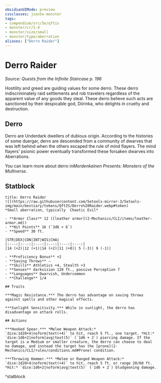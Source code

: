 ```yaml
---
obsidianUIMode: preview
cssclasses: json5e-monster
tags:
- compendium/src/5e/qftis
- monster/cr/1-4
- monster/size/small
- monster/type/aberration
aliases: ["Derro Raider"]
---
```

# Derro Raider
*Source: Quests from the Infinite Staircase p. 196*  

Hostility and greed are guiding values for some derro. These derro indiscriminately raid settlements and rob travelers regardless of the apparent value of any goods they steal. These derro believe such acts are sanctioned by their despicable god, Diirinka, who delights in cruelty and destruction.

## Derro

Derro are Underdark dwellers of dubious origin. According to the histories of some duergar, derro are descended from a community of dwarves that was left behind when the others escaped the rule of mind flayers. The mind flayers' psionic power eventually transformed these forsaken dwarves into Aberrations.

You can learn more about derro in*Mordenkainen Presents: Monsters of the Multiverse*.

## Statblock

```ad-statblock
title: Derro Raider
![](https://raw.githubusercontent.com/5etools-mirror-3/5etools-img/main/bestiary/tokens/QftIS/Derro%20Raider.webp#token)
*Small aberration, typically  Chaotic Evil*

- **Armor Class** 12 ([leather armor](2-Mechanics/CLI/items/leather-armor.md))
- **Hit Points** 16 (`3d6 + 6`)
- **Speed** 30 ft.

|STR|DEX|CON|INT|WIS|CHA|
|:---:|:---:|:---:|:---:|:---:|:---:|
|14 (+2)|12 (+1)|14 (+2)|11 (+0)| 5 (-3)| 9 (-1)|

- **Proficiency Bonus** +2
- **Saving Throws** ⏤
- **Skills** Athletics +4, Stealth +3
- **Senses** darkvision 120 ft., passive Perception 7
- **Languages** Dwarvish, Undercommon
- **Challenge** 1/4

## Traits

***Magic Resistance.*** The derro has advantage on saving throws against spells and other magical effects.

***Sunlight Sensitivity.*** While in sunlight, the derro has disadvantage on attack rolls.

## Actions

***Hooked Spear.*** *Melee Weapon Attack:* `dice:1d20+4|noform|text(+4)` to hit, reach 5 ft., one target. *Hit:* `dice:1d6+2|noform|avg|text(5)` (`1d6 + 2`) piercing damage. If the target is a Medium or smaller creature, the derro can choose to deal no damage, and instead the target has the [prone](2-Mechanics/CLI/rules/conditions.md#Prone) condition.

***Throwing Hammer.*** *Melee or Ranged Weapon Attack:* `dice:1d20+4|noform|text(+4)` to hit, reach 5 ft. or range 20/60 ft. *Hit:* `dice:1d6+2|noform|avg|text(5)` (`1d6 + 2`) bludgeoning damage.
```
^statblock